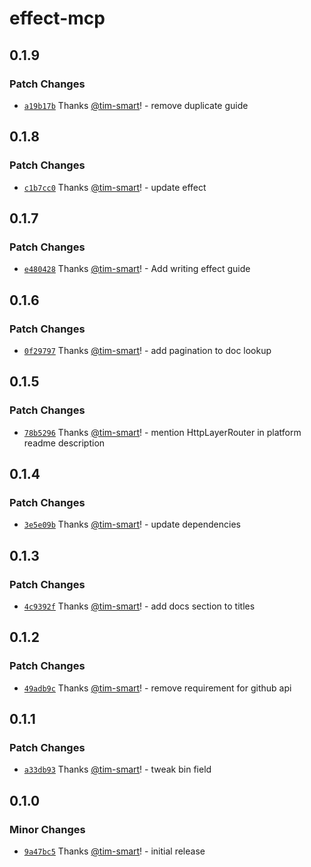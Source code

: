 # effect-mcp

## 0.1.9

### Patch Changes

- [`a19b17b`](https://github.com/tim-smart/effect-mcp/commit/a19b17ba649c7e3111cd03c2b8d8061d68210b00) Thanks [@tim-smart](https://github.com/tim-smart)! - remove duplicate guide

## 0.1.8

### Patch Changes

- [`c1b7cc0`](https://github.com/tim-smart/effect-mcp/commit/c1b7cc0abe942934ecb4bbfcc4d5a0e7919167cb) Thanks [@tim-smart](https://github.com/tim-smart)! - update effect

## 0.1.7

### Patch Changes

- [`e480428`](https://github.com/tim-smart/effect-mcp/commit/e48042839d437f50da72b0563500f966a6aec132) Thanks [@tim-smart](https://github.com/tim-smart)! - Add writing effect guide

## 0.1.6

### Patch Changes

- [`0f29797`](https://github.com/tim-smart/effect-mcp/commit/0f297977e23c0ed926952602f979bf1f32ec3b51) Thanks [@tim-smart](https://github.com/tim-smart)! - add pagination to doc lookup

## 0.1.5

### Patch Changes

- [`78b5296`](https://github.com/tim-smart/effect-mcp/commit/78b529640403d684d41145b31d53e7739c81adf6) Thanks [@tim-smart](https://github.com/tim-smart)! - mention HttpLayerRouter in platform readme description

## 0.1.4

### Patch Changes

- [`3e5e09b`](https://github.com/tim-smart/effect-mcp/commit/3e5e09bc63eaa78577ccb81f1ab260e9d27d429d) Thanks [@tim-smart](https://github.com/tim-smart)! - update dependencies

## 0.1.3

### Patch Changes

- [`4c9392f`](https://github.com/tim-smart/effect-mcp/commit/4c9392f3124f43c9413533629572608020210282) Thanks [@tim-smart](https://github.com/tim-smart)! - add docs section to titles

## 0.1.2

### Patch Changes

- [`49adb9c`](https://github.com/tim-smart/effect-mcp/commit/49adb9c99a8586918df9fea698519c3ff911fc46) Thanks [@tim-smart](https://github.com/tim-smart)! - remove requirement for github api

## 0.1.1

### Patch Changes

- [`a33db93`](https://github.com/tim-smart/effect-mcp/commit/a33db93807530b6ba2aed0a51eb4a9f9b55eb499) Thanks [@tim-smart](https://github.com/tim-smart)! - tweak bin field

## 0.1.0

### Minor Changes

- [`9a47bc5`](https://github.com/tim-smart/effect-mcp/commit/9a47bc56e22aab9dd5ea1b196d4cf19e2280a1c7) Thanks [@tim-smart](https://github.com/tim-smart)! - initial release
